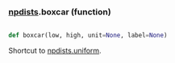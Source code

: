 ### [npdists](npdists.md).boxcar (function)


```py

def boxcar(low, high, unit=None, label=None)

```



Shortcut to [npdists.uniform](npdists.uniform.md).

